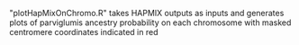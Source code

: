 "plotHapMixOnChromo.R" takes HAPMIX outputs as inputs and generates plots of parviglumis ancestry probability on each chromosome with masked centromere coordinates indicated in red
